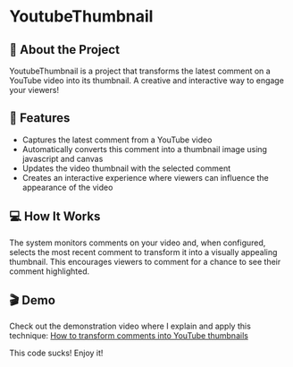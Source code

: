 # YoutubeThumbnail

## 📝 About the Project

YoutubeThumbnail is a project that transforms the latest comment on a YouTube video into its thumbnail. A creative and interactive way to engage your viewers!

## 🚀 Features

- Captures the latest comment from a YouTube video
- Automatically converts this comment into a thumbnail image using javascript and canvas
- Updates the video thumbnail with the selected comment
- Creates an interactive experience where viewers can influence the appearance of the video

## 💻 How It Works

The system monitors comments on your video and, when configured, selects the most recent comment to transform it into a visually appealing thumbnail. This encourages viewers to comment for a chance to see their comment highlighted.

## 🎬 Demo

Check out the demonstration video where I explain and apply this technique:
[How to transform comments into YouTube thumbnails](https://www.youtube.com/watch?v=RcBNKG2X6jU)

This code sucks! Enjoy it!
